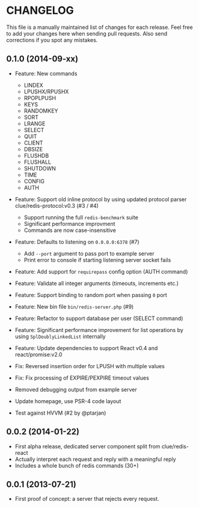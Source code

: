 # CHANGELOG

This file is a manually maintained list of changes for each release. Feel free
to add your changes here when sending pull requests. Also send corrections if
you spot any mistakes.

## 0.1.0 (2014-09-xx)

* Feature: New commands
  * LINDEX
  * LPUSHX/RPUSHX
  * RPOPLPUSH
  * KEYS
  * RANDOMKEY
  * SORT
  * LRANGE
  * SELECT
  * QUIT
  * CLIENT
  * DBSIZE
  * FLUSHDB
  * FLUSHALL
  * SHUTDOWN
  * TIME
  * CONFIG
  * AUTH

* Feature: Support old inline protocol by using updated protocol parser clue/redis-protocol:v0.3
  (#3 / #4)
  * Support running the full `redis-benchmark` suite
  * Significant performance improvment
  * Commands are now case-insensitive

* Feature: Defaults to listening on `0.0.0.0:6378`
  (#7)
  * Add `--port` argument to pass port to example server
  * Print error to console if starting listening server socket fails

* Feature: Add support for `requirepass` config option (AUTH command) 

* Feature: Validate all integer arguments (timeouts, increments etc.)

* Feature: Support binding to random port when passing `0` port

* Feature: New bin file `bin/redis-server.php`
  (#9)

* Feature: Refactor to support database per user (SELECT command)

* Feature: Significant performance improvement for list operations by using `SplDoublyLinkedList` internally

* Feature: Update dependencies to support React v0.4 and react/promise:v2.0

* Fix: Reversed insertion order for LPUSH with multiple values

* Fix: Fix processing of EXPIRE/PEXPIRE timeout values

* Removed debugging output from example server

* Update homepage, use PSR-4 code layout

* Test against HVVM
  (#2 by @ptarjan)

## 0.0.2 (2014-01-22)

* First alpha release, dedicated server component split from clue/redis-react
* Actually interpret each request and reply with a meaningful reply
* Includes a whole bunch of redis commands (30+)

## 0.0.1 (2013-07-21)

* First proof of concept: a server that rejects every request.

